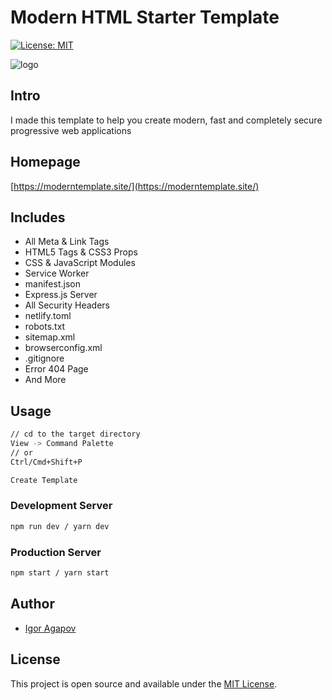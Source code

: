 # Modern HTML Starter Template

[![License: MIT](https://img.shields.io/badge/License-MIT-blue.svg)](https://opensource.org/licenses/MIT)

![logo](https://moderntemplate.site/img/logo.png)

## Intro

I made this template to help you create modern, fast and completely secure progressive web applications

## Homepage

[https://moderntemplate.site/](https://moderntemplate.site/)

## Includes

- All Meta & Link Tags
- HTML5 Tags & CSS3 Props
- CSS & JavaScript Modules
- Service Worker
- manifest.json
- Express.js Server
- All Security Headers
- netlify.toml
- robots.txt
- sitemap.xml
- browserconfig.xml
- .gitignore
- Error 404 Page
- And More

## Usage

```bash
// cd to the target directory
View -> Command Palette
// or
Ctrl/Cmd+Shift+P

Create Template
```

### Development Server

```bash
npm run dev / yarn dev
```

### Production Server

```bash
npm start / yarn start
```

## Author

- [Igor Agapov](https://github.com/harryheman)

## License

This project is open source and available under the [MIT License](LICENSE).
